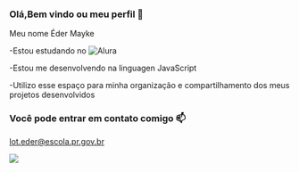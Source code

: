 ### Olá,Bem vindo ou meu perfil 👻

Meu nome Éder Mayke

-Estou estudando no ![Alura](https://www.alura.com.br) 

-Estou me desenvolvendo na linguagen JavaScript

-Utilizo esse espaço para minha organização e compartilhamento dos meus projetos desenvolvidos 

### Você pode entrar em contato comigo 📫

lot.eder@escola.pr.gov.br


![](https://media1.tenor.com/m/BY-4cJ3NSrcAAAAd/sus-suspicious.gif)
